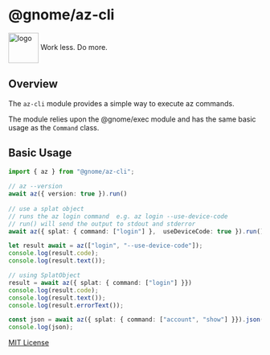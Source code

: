 # @gnome/az-cli

<div height=30" vertical-align="top">
<image src="https://raw.githubusercontent.com/gnomejs/gnomejs/main/assets/icon.png"
    alt="logo" width="60" valign="middle" />
<span>Work less. Do more. </span>
</div>

## Overview

The `az-cli` module provides a simple way to execute
az commands.

The module relies upon the @gnome/exec module and
has the same basic usage as the `Command` class.

## Basic Usage

```typescript
import { az } from "@gnome/az-cli";
 
// az --version
await az({ version: true }).run()
 
// use a splat object
// runs the az login command  e.g. az login --use-device-code
// run() will send the output to stdout and stderror
await az({ splat: { command: ["login"] },  useDeviceCode: true }).run();

let result await = az(["login", "--use-device-code"]);
console.log(result.code);
console.log(result.text());

// using SplatObject
result = await az({ splat: { command: ["login"] }})
console.log(result.code);
console.log(result.text());
console.log(result.errorText());

const json = await az({ splat: { command: ["account", "show"] }}).json();
console.log(json);
```

[MIT License](./LICENSE.md)

